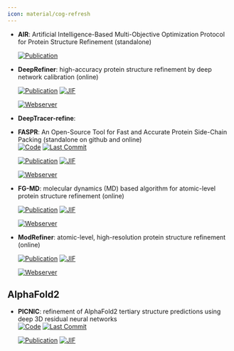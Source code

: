 ```yaml
---
icon: material/cog-refresh
---
```





- **AIR**: Artificial Intelligence-Based Multi-Objective Optimization Protocol for Protein Structure Refinement (standalone)  

    [![Publication](https://img.shields.io/badge/Publication-Citations:0-blue?style=for-the-badge&logo=bookstack)](https://doi.org/10.1101/2024.09.23.614417) 



- **DeepRefiner**: high-accuracy protein structure refinement by deep network calibration (online)  

    [![Publication](https://img.shields.io/badge/Publication-Citations:23-blue?style=for-the-badge&logo=bookstack)](https://doi.org/10.1093/nar/gkab361) 
    [![JIF](https://img.shields.io/badge/Impact_Factor-16.60-purple?style=for-the-badge&logo=academia)](https://doi.org/10.1093/nar/gkab361)

    [![Webserver](https://img.shields.io/badge/Webserver-online-brightgreen?style=for-the-badge&logo=cachet&logoColor=65FF8F)](http://watson.cse.eng.auburn.edu/DeepRefiner/) 


- **DeepTracer-refine**:   




- **FASPR**: An Open-Source Tool for Fast and Accurate Protein Side-Chain Packing (standalone on github and online)  
    [![Code](https://img.shields.io/github/stars/tommyhuangthu/FASPR?style=for-the-badge&logo=github)](https://github.com/tommyhuangthu/FASPR) 
    [![Last Commit](https://img.shields.io/github/last-commit/tommyhuangthu/FASPR?style=for-the-badge&logo=github)](https://github.com/tommyhuangthu/FASPR) 

    [![Publication](https://img.shields.io/badge/Publication-Citations:74-blue?style=for-the-badge&logo=bookstack)](https://doi.org/10.1093/bioinformatics/btaa234) 
    [![JIF](https://img.shields.io/badge/Impact_Factor-4.40-purple?style=for-the-badge&logo=academia)](https://doi.org/10.1093/bioinformatics/btaa234)

    [![Webserver](https://img.shields.io/badge/Webserver-online-brightgreen?style=for-the-badge&logo=cachet&logoColor=65FF8F)](https://zhanglab.ccmb.med.umich.edu/FASPR) 


- **FG-MD**: molecular dynamics (MD) based algorithm for atomic-level protein structure refinement (online)  

    [![Publication](https://img.shields.io/badge/Publication-Citations:291-blue?style=for-the-badge&logo=bookstack)](https://doi.org/10.1016/j.str.2011.09.022) 
    [![JIF](https://img.shields.io/badge/Impact_Factor-4.40-purple?style=for-the-badge&logo=academia)](https://doi.org/10.1016/j.str.2011.09.022)

    [![Webserver](https://img.shields.io/badge/Webserver-online-brightgreen?style=for-the-badge&logo=cachet&logoColor=65FF8F)](http://zhanglab.ccmb.med.umich.edu/FG-MD/) 


- **ModRefiner**: atomic-level, high-resolution protein structure refinement (online)  

    [![Publication](https://img.shields.io/badge/Publication-Citations:0-blue?style=for-the-badge&logo=bookstack)](https://doi.org/10.1016/j.bpj.2011.10.024) 
    [![JIF](https://img.shields.io/badge/Impact_Factor-3.20-purple?style=for-the-badge&logo=academia)](https://doi.org/10.1016/j.bpj.2011.10.024)

    [![Webserver](https://img.shields.io/badge/Webserver-online-brightgreen?style=for-the-badge&logo=cachet&logoColor=65FF8F)](http://zhanglab.ccmb.med.umich.edu/ModRefiner/) 

## **AlphaFold2**


- **PICNIC**: refinement of AlphaFold2 tertiary structure predictions using deep 3D residual neural networks  
    [![Code](https://img.shields.io/github/stars/zwang-bioinformatics/PICNIC/?style=for-the-badge&logo=github)](https://github.com/zwang-bioinformatics/PICNIC/) 
    [![Last Commit](https://img.shields.io/github/last-commit/zwang-bioinformatics/PICNIC/?style=for-the-badge&logo=github)](https://github.com/zwang-bioinformatics/PICNIC/) 

    [![Publication](https://img.shields.io/badge/Publication-Citations:0-blue?style=for-the-badge&logo=bookstack)](https://doi.org/10.1109/BIBM62325.2024.10822235) 
    [![JIF](https://img.shields.io/badge/Impact_Factor-4.40-purple?style=for-the-badge&logo=academia)](https://doi.org/10.1109/BIBM62325.2024.10822235)


